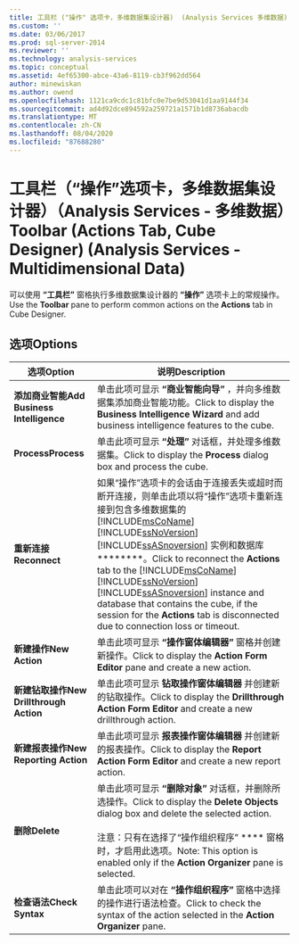 ```yaml
---
title: 工具栏 ("操作" 选项卡，多维数据集设计器)  (Analysis Services 多维数据) |Microsoft Docs
ms.custom: ''
ms.date: 03/06/2017
ms.prod: sql-server-2014
ms.reviewer: ''
ms.technology: analysis-services
ms.topic: conceptual
ms.assetid: 4ef65300-abce-43a6-8119-cb3f962dd564
author: minewiskan
ms.author: owend
ms.openlocfilehash: 1121ca9cdc1c81bfc0e7be9d53041d1aa9144f34
ms.sourcegitcommit: ad4d92dce894592a259721a1571b1d8736abacdb
ms.translationtype: MT
ms.contentlocale: zh-CN
ms.lasthandoff: 08/04/2020
ms.locfileid: "87688280"
---
```

# <a name="toolbar-actions-tab-cube-designer-analysis-services---multidimensional-data"></a><span data-ttu-id="2e3d9-102">工具栏（“操作”选项卡，多维数据集设计器）（Analysis Services - 多维数据）</span><span class="sxs-lookup"><span data-stu-id="2e3d9-102">Toolbar (Actions Tab, Cube Designer) (Analysis Services - Multidimensional Data)</span></span>
  <span data-ttu-id="2e3d9-103">可以使用 **“工具栏”** 窗格执行多维数据集设计器的 **“操作”** 选项卡上的常规操作。</span><span class="sxs-lookup"><span data-stu-id="2e3d9-103">Use the **Toolbar** pane to perform common actions on the **Actions** tab in Cube Designer.</span></span>  
  
## <a name="options"></a><span data-ttu-id="2e3d9-104">选项</span><span class="sxs-lookup"><span data-stu-id="2e3d9-104">Options</span></span>  
  
|<span data-ttu-id="2e3d9-105">选项</span><span class="sxs-lookup"><span data-stu-id="2e3d9-105">Option</span></span>|<span data-ttu-id="2e3d9-106">说明</span><span class="sxs-lookup"><span data-stu-id="2e3d9-106">Description</span></span>|  
|------------|-----------------|  
|<span data-ttu-id="2e3d9-107">**添加商业智能**</span><span class="sxs-lookup"><span data-stu-id="2e3d9-107">**Add Business Intelligence**</span></span>|<span data-ttu-id="2e3d9-108">单击此项可显示 **“商业智能向导”** ，并向多维数据集添加商业智能功能。</span><span class="sxs-lookup"><span data-stu-id="2e3d9-108">Click to display the **Business Intelligence Wizard** and add business intelligence features to the cube.</span></span>|  
|<span data-ttu-id="2e3d9-109">**Process**</span><span class="sxs-lookup"><span data-stu-id="2e3d9-109">**Process**</span></span>|<span data-ttu-id="2e3d9-110">单击此项可显示 **“处理”** 对话框，并处理多维数据集。</span><span class="sxs-lookup"><span data-stu-id="2e3d9-110">Click to display the **Process** dialog box and process the cube.</span></span>|  
|<span data-ttu-id="2e3d9-111">**重新连接**</span><span class="sxs-lookup"><span data-stu-id="2e3d9-111">**Reconnect**</span></span>|<span data-ttu-id="2e3d9-112">如果“操作”选项卡的会话由于连接丢失或超时而断开连接，则单击此项以将“操作”选项卡重新连接到包含多维数据集的 [!INCLUDE[msCoName](../includes/msconame-md.md)] [!INCLUDE[ssNoVersion](../includes/ssnoversion-md.md)] [!INCLUDE[ssASnoversion](../includes/ssasnoversion-md.md)] 实例和数据库\*\*\*\*\*\*\*\*。</span><span class="sxs-lookup"><span data-stu-id="2e3d9-112">Click to reconnect the **Actions** tab to the [!INCLUDE[msCoName](../includes/msconame-md.md)] [!INCLUDE[ssNoVersion](../includes/ssnoversion-md.md)] [!INCLUDE[ssASnoversion](../includes/ssasnoversion-md.md)] instance and database that contains the cube, if the session for the **Actions** tab is disconnected due to connection loss or timeout.</span></span>|  
|<span data-ttu-id="2e3d9-113">**新建操作**</span><span class="sxs-lookup"><span data-stu-id="2e3d9-113">**New Action**</span></span>|<span data-ttu-id="2e3d9-114">单击此项可显示 **“操作窗体编辑器”** 窗格并创建新操作。</span><span class="sxs-lookup"><span data-stu-id="2e3d9-114">Click to display the **Action Form Editor** pane and create a new action.</span></span>|  
|<span data-ttu-id="2e3d9-115">**新建钻取操作**</span><span class="sxs-lookup"><span data-stu-id="2e3d9-115">**New Drillthrough Action**</span></span>|<span data-ttu-id="2e3d9-116">单击此项可显示 **钻取操作窗体编辑器** 并创建新的钻取操作。</span><span class="sxs-lookup"><span data-stu-id="2e3d9-116">Click to display the **Drillthrough Action Form Editor** and create a new drillthrough action.</span></span>|  
|<span data-ttu-id="2e3d9-117">**新建报表操作**</span><span class="sxs-lookup"><span data-stu-id="2e3d9-117">**New Reporting Action**</span></span>|<span data-ttu-id="2e3d9-118">单击此项可显示 **报表操作窗体编辑器** 并创建新的报表操作。</span><span class="sxs-lookup"><span data-stu-id="2e3d9-118">Click to display the **Report Action Form Editor** and create a new report action.</span></span>|  
|<span data-ttu-id="2e3d9-119">**删除**</span><span class="sxs-lookup"><span data-stu-id="2e3d9-119">**Delete**</span></span>|<span data-ttu-id="2e3d9-120">单击此项可显示 **“删除对象”** 对话框，并删除所选操作。</span><span class="sxs-lookup"><span data-stu-id="2e3d9-120">Click to display the **Delete Objects** dialog box and delete the selected action.</span></span><br /><br /> <span data-ttu-id="2e3d9-121">注意：只有在选择了“操作组织程序” \*\*\*\* 窗格时，才启用此选项。</span><span class="sxs-lookup"><span data-stu-id="2e3d9-121">Note: This option is enabled only if the **Action Organizer** pane is selected.</span></span>|  
|<span data-ttu-id="2e3d9-122">**检查语法**</span><span class="sxs-lookup"><span data-stu-id="2e3d9-122">**Check Syntax**</span></span>|<span data-ttu-id="2e3d9-123">单击此项可以对在 **“操作组织程序”** 窗格中选择的操作进行语法检查。</span><span class="sxs-lookup"><span data-stu-id="2e3d9-123">Click to check the syntax of the action selected in the **Action Organizer** pane.</span></span>|  
  
  
